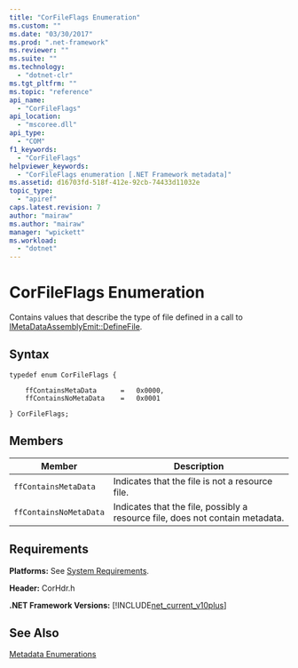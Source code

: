 ```yaml
---
title: "CorFileFlags Enumeration"
ms.custom: ""
ms.date: "03/30/2017"
ms.prod: ".net-framework"
ms.reviewer: ""
ms.suite: ""
ms.technology: 
  - "dotnet-clr"
ms.tgt_pltfrm: ""
ms.topic: "reference"
api_name: 
  - "CorFileFlags"
api_location: 
  - "mscoree.dll"
api_type: 
  - "COM"
f1_keywords: 
  - "CorFileFlags"
helpviewer_keywords: 
  - "CorFileFlags enumeration [.NET Framework metadata]"
ms.assetid: d16703fd-518f-412e-92cb-74433d11032e
topic_type: 
  - "apiref"
caps.latest.revision: 7
author: "mairaw"
ms.author: "mairaw"
manager: "wpickett"
ms.workload: 
  - "dotnet"
---
```

# CorFileFlags Enumeration
Contains values that describe the type of file defined in a call to [IMetaDataAssemblyEmit::DefineFile](../../../../docs/framework/unmanaged-api/metadata/imetadataassemblyemit-definefile-method.md).  
  
## Syntax  
  
```  
typedef enum CorFileFlags {  
  
    ffContainsMetaData      =   0x0000,  
    ffContainsNoMetaData    =   0x0001  
  
} CorFileFlags;  
```  
  
## Members  
  
|Member|Description|  
|------------|-----------------|  
|`ffContainsMetaData`|Indicates that the file is not a resource file.|  
|`ffContainsNoMetaData`|Indicates that the file, possibly a resource file, does not contain metadata.|  
  
## Requirements  
 **Platforms:** See [System Requirements](../../../../docs/framework/get-started/system-requirements.md).  
  
 **Header:** CorHdr.h  
  
 **.NET Framework Versions:** [!INCLUDE[net_current_v10plus](../../../../includes/net-current-v10plus-md.md)]  
  
## See Also  
 [Metadata Enumerations](../../../../docs/framework/unmanaged-api/metadata/metadata-enumerations.md)
